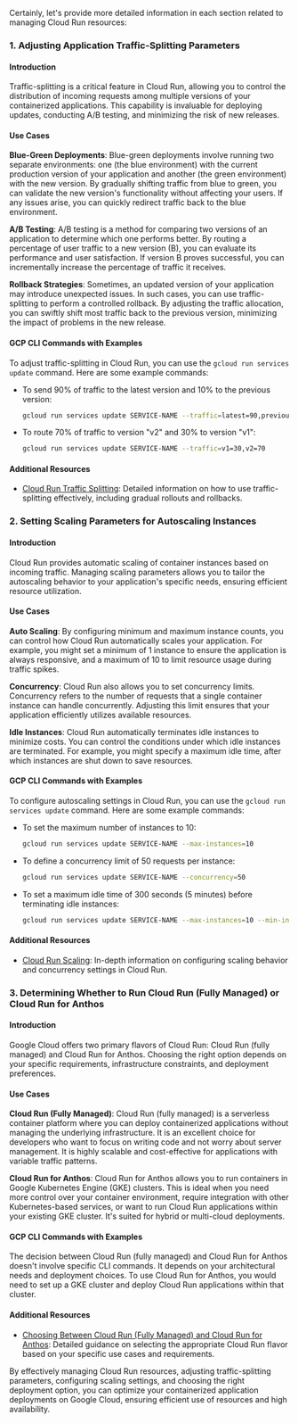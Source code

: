 Certainly, let's provide more detailed information in each section related to managing Cloud Run resources:

### 1. Adjusting Application Traffic-Splitting Parameters

#### Introduction

Traffic-splitting is a critical feature in Cloud Run, allowing you to control the distribution of incoming requests among multiple versions of your containerized applications. This capability is invaluable for deploying updates, conducting A/B testing, and minimizing the risk of new releases.

#### Use Cases

**Blue-Green Deployments**: Blue-green deployments involve running two separate environments: one (the blue environment) with the current production version of your application and another (the green environment) with the new version. By gradually shifting traffic from blue to green, you can validate the new version's functionality without affecting your users. If any issues arise, you can quickly redirect traffic back to the blue environment.

**A/B Testing**: A/B testing is a method for comparing two versions of an application to determine which one performs better. By routing a percentage of user traffic to a new version (B), you can evaluate its performance and user satisfaction. If version B proves successful, you can incrementally increase the percentage of traffic it receives.

**Rollback Strategies**: Sometimes, an updated version of your application may introduce unexpected issues. In such cases, you can use traffic-splitting to perform a controlled rollback. By adjusting the traffic allocation, you can swiftly shift most traffic back to the previous version, minimizing the impact of problems in the new release.

#### GCP CLI Commands with Examples

To adjust traffic-splitting in Cloud Run, you can use the `gcloud run services update` command. Here are some example commands:

- To send 90% of traffic to the latest version and 10% to the previous version:
  ```bash
  gcloud run services update SERVICE-NAME --traffic=latest=90,previous=10
  ```

- To route 70% of traffic to version "v2" and 30% to version "v1":
  ```bash
  gcloud run services update SERVICE-NAME --traffic=v1=30,v2=70
  ```

#### Additional Resources

- [Cloud Run Traffic Splitting](https://cloud.google.com/run/docs/continuous-deployment#traffic-splitting): Detailed information on how to use traffic-splitting effectively, including gradual rollouts and rollbacks.

### 2. Setting Scaling Parameters for Autoscaling Instances

#### Introduction

Cloud Run provides automatic scaling of container instances based on incoming traffic. Managing scaling parameters allows you to tailor the autoscaling behavior to your application's specific needs, ensuring efficient resource utilization.

#### Use Cases

**Auto Scaling**: By configuring minimum and maximum instance counts, you can control how Cloud Run automatically scales your application. For example, you might set a minimum of 1 instance to ensure the application is always responsive, and a maximum of 10 to limit resource usage during traffic spikes.

**Concurrency**: Cloud Run also allows you to set concurrency limits. Concurrency refers to the number of requests that a single container instance can handle concurrently. Adjusting this limit ensures that your application efficiently utilizes available resources.

**Idle Instances**: Cloud Run automatically terminates idle instances to minimize costs. You can control the conditions under which idle instances are terminated. For example, you might specify a maximum idle time, after which instances are shut down to save resources.

#### GCP CLI Commands with Examples

To configure autoscaling settings in Cloud Run, you can use the `gcloud run services update` command. Here are some example commands:

- To set the maximum number of instances to 10:
  ```bash
  gcloud run services update SERVICE-NAME --max-instances=10
  ```

- To define a concurrency limit of 50 requests per instance:
  ```bash
  gcloud run services update SERVICE-NAME --concurrency=50
  ```

- To set a maximum idle time of 300 seconds (5 minutes) before terminating idle instances:
  ```bash
  gcloud run services update SERVICE-NAME --max-instances=10 --min-instances=1 --max-instances=10 --timeout=5m
  ```

#### Additional Resources

- [Cloud Run Scaling](https://cloud.google.com/run/docs/about-concurrency): In-depth information on configuring scaling behavior and concurrency settings in Cloud Run.

### 3. Determining Whether to Run Cloud Run (Fully Managed) or Cloud Run for Anthos

#### Introduction

Google Cloud offers two primary flavors of Cloud Run: Cloud Run (fully managed) and Cloud Run for Anthos. Choosing the right option depends on your specific requirements, infrastructure constraints, and deployment preferences.

#### Use Cases

**Cloud Run (Fully Managed)**: Cloud Run (fully managed) is a serverless container platform where you can deploy containerized applications without managing the underlying infrastructure. It is an excellent choice for developers who want to focus on writing code and not worry about server management. It is highly scalable and cost-effective for applications with variable traffic patterns.

**Cloud Run for Anthos**: Cloud Run for Anthos allows you to run containers in Google Kubernetes Engine (GKE) clusters. This is ideal when you need more control over your container environment, require integration with other Kubernetes-based services, or want to run Cloud Run applications within your existing GKE cluster. It's suited for hybrid or multi-cloud deployments.

#### GCP CLI Commands with Examples

The decision between Cloud Run (fully managed) and Cloud Run for Anthos doesn't involve specific CLI commands. It depends on your architectural needs and deployment choices. To use Cloud Run for Anthos, you would need to set up a GKE cluster and deploy Cloud Run applications within that cluster.

#### Additional Resources

- [Choosing Between Cloud Run (Fully Managed) and Cloud Run for Anthos](https://cloud.google.com/run/docs/choosing-between): Detailed guidance on selecting the appropriate Cloud Run flavor based on your specific use cases and requirements.

By effectively managing Cloud Run resources, adjusting traffic-splitting parameters, configuring scaling settings, and choosing the right deployment option, you can optimize your containerized application deployments on Google Cloud, ensuring efficient use of resources and high availability.
